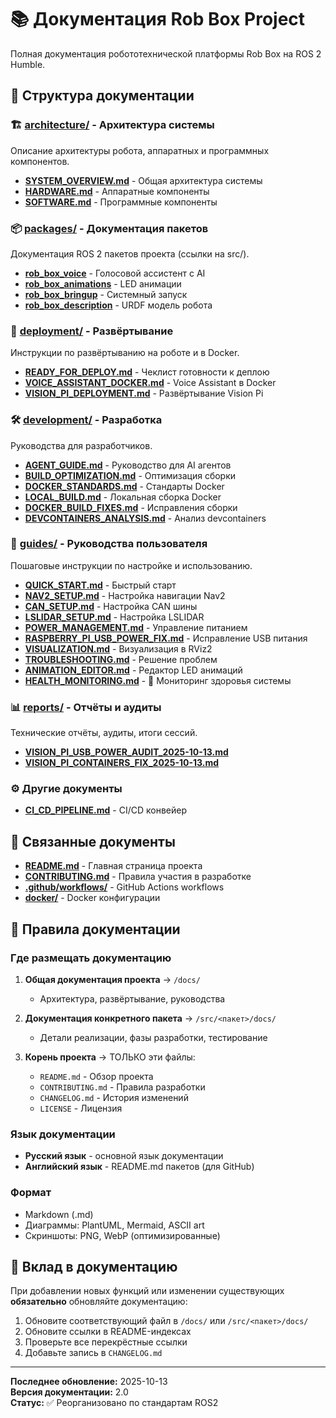 # 📚 Документация Rob Box Project

Полная документация робототехнической платформы Rob Box на ROS 2 Humble.

## 📂 Структура документации

### 🏗️ [architecture/](architecture/) - Архитектура системы
Описание архитектуры робота, аппаратных и программных компонентов.

- [**SYSTEM_OVERVIEW.md**](architecture/SYSTEM_OVERVIEW.md) - Общая архитектура системы
- [**HARDWARE.md**](architecture/HARDWARE.md) - Аппаратные компоненты
- [**SOFTWARE.md**](architecture/SOFTWARE.md) - Программные компоненты

### 📦 [packages/](packages/) - Документация пакетов
Документация ROS 2 пакетов проекта (ссылки на src/).

- [**rob_box_voice**](../src/rob_box_voice/README.md) - Голосовой ассистент с AI
- [**rob_box_animations**](../src/rob_box_animations/README.md) - LED анимации
- [**rob_box_bringup**](../src/rob_box_bringup/) - Системный запуск
- [**rob_box_description**](../src/rob_box_description/) - URDF модель робота

### 🚀 [deployment/](deployment/) - Развёртывание
Инструкции по развёртыванию на роботе и в Docker.

- [**READY_FOR_DEPLOY.md**](deployment/READY_FOR_DEPLOY.md) - Чеклист готовности к деплою
- [**VOICE_ASSISTANT_DOCKER.md**](deployment/VOICE_ASSISTANT_DOCKER.md) - Voice Assistant в Docker
- [**VISION_PI_DEPLOYMENT.md**](deployment/VISION_PI_DEPLOYMENT.md) - Развёртывание Vision Pi

### 🛠️ [development/](development/) - Разработка
Руководства для разработчиков.

- [**AGENT_GUIDE.md**](development/AGENT_GUIDE.md) - Руководство для AI агентов
- [**BUILD_OPTIMIZATION.md**](development/BUILD_OPTIMIZATION.md) - Оптимизация сборки
- [**DOCKER_STANDARDS.md**](development/DOCKER_STANDARDS.md) - Стандарты Docker
- [**LOCAL_BUILD.md**](development/LOCAL_BUILD.md) - Локальная сборка Docker
- [**DOCKER_BUILD_FIXES.md**](development/DOCKER_BUILD_FIXES.md) - Исправления сборки
- [**DEVCONTAINERS_ANALYSIS.md**](development/DEVCONTAINERS_ANALYSIS.md) - Анализ devcontainers

### 📖 [guides/](guides/) - Руководства пользователя
Пошаговые инструкции по настройке и использованию.

- [**QUICK_START.md**](guides/QUICK_START.md) - Быстрый старт
- [**NAV2_SETUP.md**](guides/NAV2_SETUP.md) - Настройка навигации Nav2
- [**CAN_SETUP.md**](guides/CAN_SETUP.md) - Настройка CAN шины
- [**LSLIDAR_SETUP.md**](guides/LSLIDAR_SETUP.md) - Настройка LSLIDAR
- [**POWER_MANAGEMENT.md**](guides/POWER_MANAGEMENT.md) - Управление питанием
- [**RASPBERRY_PI_USB_POWER_FIX.md**](guides/RASPBERRY_PI_USB_POWER_FIX.md) - Исправление USB питания
- [**VISUALIZATION.md**](guides/VISUALIZATION.md) - Визуализация в RViz2
- [**TROUBLESHOOTING.md**](guides/TROUBLESHOOTING.md) - Решение проблем
- [**ANIMATION_EDITOR.md**](guides/ANIMATION_EDITOR.md) - Редактор LED анимаций
- [**HEALTH_MONITORING.md**](guides/HEALTH_MONITORING.md) - 🏥 Мониторинг здоровья системы

### 📊 [reports/](reports/) - Отчёты и аудиты
Технические отчёты, аудиты, итоги сессий.

- [**VISION_PI_USB_POWER_AUDIT_2025-10-13.md**](reports/VISION_PI_USB_POWER_AUDIT_2025-10-13.md)
- [**VISION_PI_CONTAINERS_FIX_2025-10-13.md**](reports/VISION_PI_CONTAINERS_FIX_2025-10-13.md)

### ⚙️ Другие документы

- [**CI_CD_PIPELINE.md**](CI_CD_PIPELINE.md) - CI/CD конвейер

## 🔗 Связанные документы

- [**README.md**](../README.md) - Главная страница проекта
- [**CONTRIBUTING.md**](../../../CONTRIBUTING.md) - Правила участия в разработке
- [**.github/workflows/**](../.github/workflows/) - GitHub Actions workflows
- [**docker/**](../docker/) - Docker конфигурации

## 📝 Правила документации

### Где размещать документацию

1. **Общая документация проекта** → `/docs/`
   - Архитектура, развёртывание, руководства

2. **Документация конкретного пакета** → `/src/<пакет>/docs/`
   - Детали реализации, фазы разработки, тестирование

3. **Корень проекта** → ТОЛЬКО эти файлы:
   - `README.md` - Обзор проекта
   - `CONTRIBUTING.md` - Правила разработки
   - `CHANGELOG.md` - История изменений
   - `LICENSE` - Лицензия

### Язык документации

- **Русский язык** - основной язык документации
- **Английский язык** - README.md пакетов (для GitHub)

### Формат

- Markdown (.md)
- Диаграммы: PlantUML, Mermaid, ASCII art
- Скриншоты: PNG, WebP (оптимизированные)

## 🤝 Вклад в документацию

При добавлении новых функций или изменении существующих **обязательно** обновляйте документацию:

1. Обновите соответствующий файл в `/docs/` или `/src/<пакет>/docs/`
2. Обновите ссылки в README-индексах
3. Проверьте все перекрёстные ссылки
4. Добавьте запись в `CHANGELOG.md`

---

**Последнее обновление:** 2025-10-13  
**Версия документации:** 2.0  
**Статус:** ✅ Реорганизовано по стандартам ROS2
